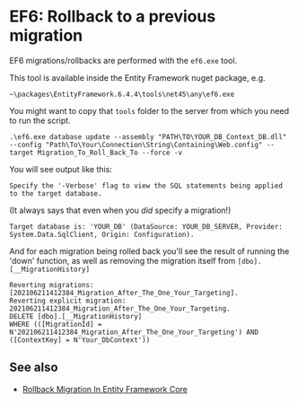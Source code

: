 ﻿# EF6: Rollback to a previous migration

EF6 migrations/rollbacks are performed with the `ef6.exe` tool.

This tool is available inside the Entity Framework nuget package, e.g.

	~\packages\EntityFramework.6.4.4\tools\net45\any\ef6.exe

You might want to copy that `tools` folder to the server from which you need to run the script.

	.\ef6.exe database update --assembly "PATH\TO\YOUR_DB_Context_DB.dll" --config "Path\To\Your\Connection\String\Containing\Web.config" --target Migration_To_Roll_Back_To --force -v

You will see output like this:

	Specify the '-Verbose' flag to view the SQL statements being applied to the target database.

(It always says that even when you *did* specify a migration!)

	Target database is: 'YOUR_DB' (DataSource: YOUR_DB_SERVER, Provider: System.Data.SqlClient, Origin: Configuration).

And for each migration being rolled back you'll see the result of running the 'down' function, as well as removing the migration itself from `[dbo].[__MigrationHistory]`

	Reverting migrations: [202106211412384_Migration_After_The_One_Your_Targeting].
	Reverting explicit migration: 202106211412384_Migration_After_The_One_Your_Targeting.
	DELETE [dbo].[__MigrationHistory]
	WHERE (([MigrationId] = N'202106211412384_Migration_After_The_One_Your_Targeting') AND ([ContextKey] = N'Your_DbContext'))

## See also

- [Rollback Migration In Entity Framework Core](Rollback_Migration_In_Entity_Framework_Core.md)
